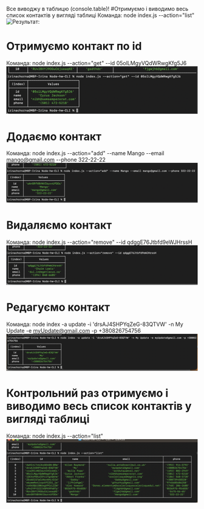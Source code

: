 Все виводжу в таблицю  (console.table)!
#Отримуємо і виводимо весь список контактів у вигляді таблиці
Команда: node index.js --action="list"
![Результат:](./imgs/list1.png)

# Отримуємо контакт по id
Команда: node index.js --action="get" --id 05olLMgyVQdWRwgKfg5J6
![Результат:](./imgs/aGet.png)


# Додаємо контакт
Команда: node index.js --action="add" --name Mango --email mango@gmail.com --phone 322-22-22
![Результат:](./imgs/aAdd.png)


# Видаляємо контакт
Команда: node index.js --action="remove" --id qdggE76Jtbfd9eWJHrssH
![Результат:](./imgs/aRemove.png)


# Редагуємо контакт
Команда: node index -a update -i 'drsAJ4SHPYqZeG-83QTVW' -n My Update -e myUpdate@gmail.com -p +380826754756
![Результат:](./imgs/aUpdate.png)


# Контрольний раз отримуємо і виводимо весь список контактів у вигляді таблиці
Команда: node index.js --action="list"
![Результат:](./imgs/aKontrolList.png)
